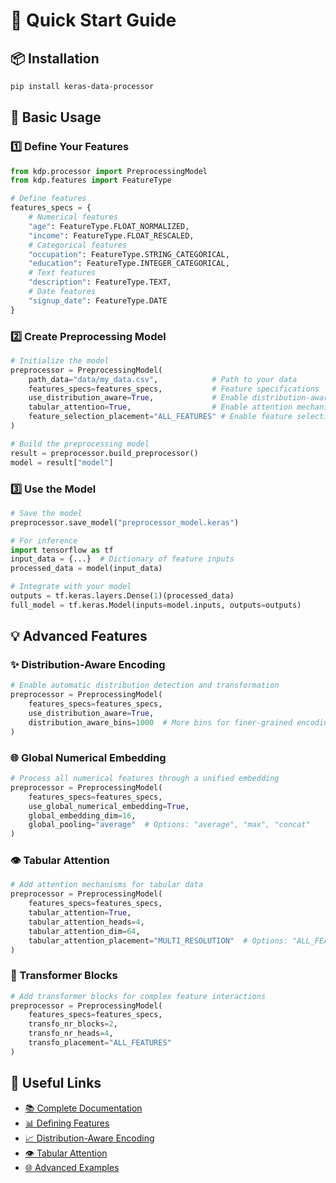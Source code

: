 # 🚀 Quick Start Guide

## 📦 Installation

```bash
pip install keras-data-processor
```

## 🎯 Basic Usage

### 1️⃣ Define Your Features

```python
from kdp.processor import PreprocessingModel
from kdp.features import FeatureType

# Define features
features_specs = {
    # Numerical features
    "age": FeatureType.FLOAT_NORMALIZED,
    "income": FeatureType.FLOAT_RESCALED,
    # Categorical features
    "occupation": FeatureType.STRING_CATEGORICAL,
    "education": FeatureType.INTEGER_CATEGORICAL,
    # Text features
    "description": FeatureType.TEXT,
    # Date features
    "signup_date": FeatureType.DATE
}
```

### 2️⃣ Create Preprocessing Model

```python
# Initialize the model
preprocessor = PreprocessingModel(
    path_data="data/my_data.csv",            # Path to your data
    features_specs=features_specs,           # Feature specifications
    use_distribution_aware=True,             # Enable distribution-aware encoding
    tabular_attention=True,                  # Enable attention mechanism
    feature_selection_placement="ALL_FEATURES" # Enable feature selection
)

# Build the preprocessing model
result = preprocessor.build_preprocessor()
model = result["model"]
```

### 3️⃣ Use the Model

```python
# Save the model
preprocessor.save_model("preprocessor_model.keras")

# For inference
import tensorflow as tf
input_data = {...}  # Dictionary of feature inputs
processed_data = model(input_data)

# Integrate with your model
outputs = tf.keras.layers.Dense(1)(processed_data)
full_model = tf.keras.Model(inputs=model.inputs, outputs=outputs)
```

## 💡 Advanced Features

### ✨ Distribution-Aware Encoding

```python
# Enable automatic distribution detection and transformation
preprocessor = PreprocessingModel(
    features_specs=features_specs,
    use_distribution_aware=True,
    distribution_aware_bins=1000  # More bins for finer-grained encoding
)
```

### 🌐 Global Numerical Embedding

```python
# Process all numerical features through a unified embedding
preprocessor = PreprocessingModel(
    features_specs=features_specs,
    use_global_numerical_embedding=True,
    global_embedding_dim=16,
    global_pooling="average"  # Options: "average", "max", "concat"
)
```

### 👁️ Tabular Attention

```python
# Add attention mechanisms for tabular data
preprocessor = PreprocessingModel(
    features_specs=features_specs,
    tabular_attention=True,
    tabular_attention_heads=4,
    tabular_attention_dim=64,
    tabular_attention_placement="MULTI_RESOLUTION"  # Options: "ALL_FEATURES", "NUMERIC", "CATEGORICAL", "MULTI_RESOLUTION"
)
```

### 🧩 Transformer Blocks

```python
# Add transformer blocks for complex feature interactions
preprocessor = PreprocessingModel(
    features_specs=features_specs,
    transfo_nr_blocks=2,
    transfo_nr_heads=4,
    transfo_placement="ALL_FEATURES"
)
```

## 🔗 Useful Links

- [📚 Complete Documentation](index.md)
- [📊 Defining Features](features.md)
- [📈 Distribution-Aware Encoding](distribution_aware_encoder.md)
- [👁️ Tabular Attention](tabular_attention.md)
- [🌐 Advanced Examples](complex_examples.md)
